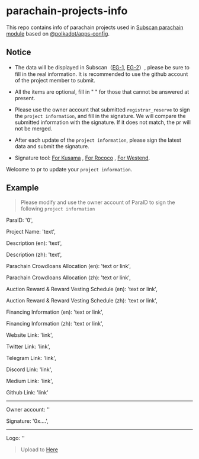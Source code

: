 # parachain-projects-info

This repo contains info of parachain projects used in [Subscan parachain module](https://rococo.subscan.io/auction_board) based on [@polkadot/apps-config](https://github.com/polkadot-js/apps/tree/master/packages/apps-config).

## Notice

- The data will be displayed in Subscan（[EG-1](https://kusama.subscan.io/parachain/2000?tab=project), [EG-2](https://kusama.subscan.io/crowdloan/2012-3?tab=project)）, please be sure to fill in the real information. It is recommended to use the github account of the project member to submit.

- All the items are optional, fill in " " for those that cannot be answered at present.

- Please use the owner account that submitted `registrar_reserve` to sign the `project information`, and fill in the signature. We will compare the submitted information with the signature. If it does not match, the pr will not be merged.

- After each update of the `project information`, please sign the latest data and submit the signature.

- Signature tool: [For Kusama](https://polkadot.js.org/apps/?rpc=wss%3A%2F%2Fkusama-rpc.polkadot.io#/signing) , [For Rococo](https://polkadot.js.org/apps/?rpc=wss%3A%2F%2Frococo-rpc.polkadot.io#/signing) , [For Westend](https://polkadot.js.org/apps/?rpc=wss%3A%2F%2Fwestend-rpc.polkadot.io#/signing).


Welcome to pr to update your `project information`.

## Example

> Please modify and use the owner account of ParaID to sign the following `project information`

ParaID: '0',

Project Name: 'text',

Description (en): 'text',

Description (zh): 'text',

Parachain Crowdloans Allocation (en): 'text or link',

Parachain Crowdloans Allocation (zh): 'text or link',

Auction Reward & Reward Vesting Schedule (en): 'text or link',

Auction Reward & Reward Vesting Schedule (zh): 'text or link',

Financing Information (en): 'text or link',

Financing Information (zh): 'text or link',

Website Link: 'link',

Twitter Link: 'link',

Telegram Link: 'link',

Discord Link: 'link',

Medium Link: 'link',

Github Link: 'link'
       
---------------

 Owner account: ''
 
 Signature: '0x....',
 
---------------

Logo: '' 

> Upload to [Here](https://github.com/itering/parachain-projects-info/tree/main/assets/images)
